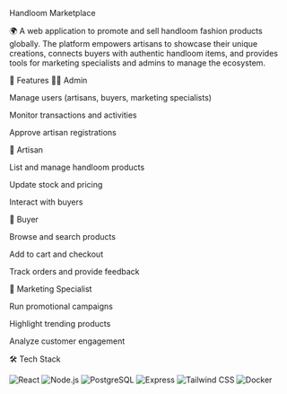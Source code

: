Handloom Marketplace

🌍 A web application to promote and sell handloom fashion products globally.
The platform empowers artisans to showcase their unique creations, connects buyers with authentic handloom items, and provides tools for marketing specialists and admins to manage the ecosystem.

🚀 Features
👨‍💼 Admin

Manage users (artisans, buyers, marketing specialists)

Monitor transactions and activities

Approve artisan registrations

🧵 Artisan

List and manage handloom products

Update stock and pricing

Interact with buyers

🛒 Buyer

Browse and search products

Add to cart and checkout

Track orders and provide feedback

📢 Marketing Specialist

Run promotional campaigns

Highlight trending products

Analyze customer engagement

🛠️ Tech Stack

![React](https://img.shields.io/badge/React-18.2.0-61DAFB?logo=react&logoColor=white)
![Node.js](https://img.shields.io/badge/Node.js-18.0.0-339933?logo=node.js&logoColor=white)
![PostgreSQL](https://img.shields.io/badge/PostgreSQL-15-336791?logo=postgresql&logoColor=white)
![Express](https://img.shields.io/badge/Express.js-4.18.2-000000?logo=express&logoColor=white)
![Tailwind CSS](https://img.shields.io/badge/TailwindCSS-3.4-38B2AC?logo=tailwindcss&logoColor=white)
![Docker](https://img.shields.io/badge/Docker-Containerized-2496ED?logo=docker&logoColor=white)

